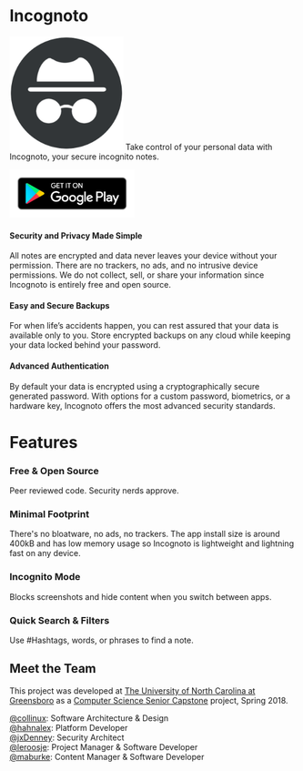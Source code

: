 # Incognoto
<img src="https://github.com/Collinux/incognoto/blob/master/images/incognoto.png?raw=true" width="200">
Take control of your personal data with Incognoto, your secure incognito notes.

<a href=""><img src="https://github.com/Collinux/incognoto/blob/master/images/google-play-badge.png?raw=true" width="220"></a>

#### Security and Privacy Made Simple
All notes are encrypted and data never leaves your device without your permission. There are no trackers, no ads, and no intrusive device permissions. We do not collect, sell, or share your information since Incognoto is entirely free and open source.

#### Easy and Secure Backups 
For when life’s accidents happen, you can rest assured that your data is available only to you. 
Store encrypted backups on any cloud while keeping your data locked behind your password.

#### Advanced Authentication
By default your data is encrypted using a cryptographically secure generated password. With options for a custom password, biometrics, or a hardware key, Incognoto offers the most advanced security standards.

# Features
### Free & Open Source
   Peer reviewed code. Security nerds approve.
### Minimal Footprint
   There's no bloatware, no ads, no trackers. The app install size is around 400kB and has low memory usage so Incognoto is lightweight and lightning fast on any device.
### Incognito Mode
   Blocks screenshots and hide content when you switch between apps.
### Quick Search & Filters
   Use #Hashtags, words, or phrases to find a note.

## Meet the Team
This project was developed at [The University of North Carolina at Greensboro](https://www.uncg.edu/) as a [Computer Science Senior Capstone](https://www.uncg.edu/cmp/) project, Spring 2018.

<a href="https://github.com/collinux">@collinux</a>: Software Architecture & Design</br>
<a href="https://github.com/hahnalex">@hahnalex</a>: Platform Developer</br>
<a href="https://github.com/jxDenney">@jxDenney</a>: Security Architect</br>
<a href="https://github.com/leroosje">@leroosje</a>: Project Manager & Software Developer</br>
<a href="https://github.com/maburke">@maburke</a>: Content Manager & Software Developer</br>
